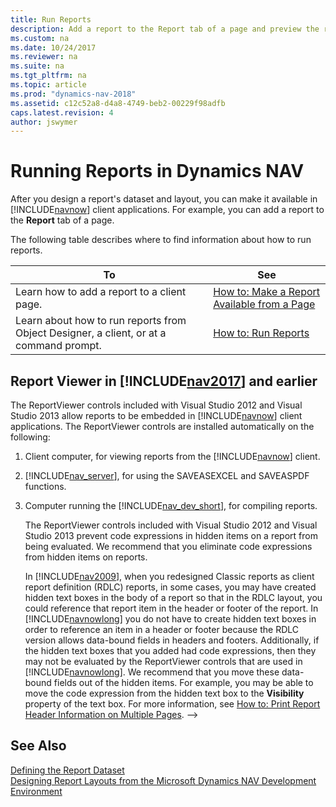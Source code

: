 ```yaml
---
title: Run Reports
description: Add a report to the Report tab of a page and preview the report from a client computer using the Report Viewer.
ms.custom: na
ms.date: 10/24/2017
ms.reviewer: na
ms.suite: na
ms.tgt_pltfrm: na
ms.topic: article
ms.prod: "dynamics-nav-2018"
ms.assetid: c12c52a8-d4a8-4749-beb2-00229f98adfb
caps.latest.revision: 4
author: jswymer
---
```

# Running Reports in Dynamics NAV
After you design a report's dataset and layout, you can make it available in [!INCLUDE[navnow](includes/navnow_md.md)] client applications. For example, you can add a report to the **Report** tab of a page.

 The following table describes where to find information about how to run reports.  

|To|See|  
|--------|---------|  
|Learn how to add a report to a client page.|[How to: Make a Report Available from a Page](How-to--Make-a-Report-Available-from-a-Page.md)|  
|Learn about how to run reports from Object Designer, a client, or at a command prompt.|[How to: Run Reports](How-to--Run-Reports.md)|  

##  <a name="ReportViewer"></a> Report Viewer in [!INCLUDE[nav2017](includes/nav2017.md)] and earlier  
 The ReportViewer controls included with Visual Studio 2012 and Visual Studio 2013 allow reports to be embedded in [!INCLUDE[navnow](includes/navnow_md.md)] client applications. The ReportViewer controls are installed automatically on the following:  

1. Client computer, for viewing reports from the [!INCLUDE[navnow](includes/navnow_md.md)] client.  

2. [!INCLUDE[nav_server](includes/nav_server_md.md)], for using the SAVEASEXCEL and SAVEASPDF functions.  

3. Computer running the [!INCLUDE[nav_dev_short](includes/nav_dev_short_md.md)], for compiling reports.  

   The ReportViewer controls included with Visual Studio 2012 and Visual Studio 2013 prevent code expressions in hidden items on a report from being evaluated. We recommend that you eliminate code expressions from hidden items on reports.  

   In [!INCLUDE[nav2009](includes/nav2009_md.md)], when you redesigned Classic reports as client report definition \(RDLC\) reports, in some cases, you may have created hidden text boxes in the body of a report so that in the RDLC layout, you could reference that report item in the header or footer of the report. In [!INCLUDE[navnowlong](includes/navnowlong_md.md)] you do not have to create hidden text boxes in order to reference an item in a header or footer because the RDLC version allows data-bound fields in headers and footers. Additionally, if the hidden text boxes that you added had code expressions, then they may not be evaluated by the ReportViewer controls that are used in [!INCLUDE[navnowlong](includes/navnowlong_md.md)]. We recommend that you move these data-bound fields out of the hidden items. For example, you may be able to move the code expression from the hidden text box to the **Visibility** property of the text box. For more information, see [How to: Print Report Header Information on Multiple Pages](How-to--Print-Report-Header-Information-on-Multiple-Pages.md). -->

## See Also  
 [Defining the Report Dataset](Defining-the-Report-Dataset.md)   
 [Designing Report Layouts from the Microsoft Dynamics NAV Development Environment](Designing-Report-Layouts-from-the-Microsoft-Dynamics-NAV-Development-Environment.md)
